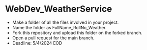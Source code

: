 # WebDev_WeatherService
<ul>
<li>Make a folder of all the files involved in your project.</li>
<li>Name the folder as FullName_RollNo_Weather.</li>
<li>Fork this repository and upload this folder on the forked branch.</li>
<li>Open a pull request for the main branch.</li>
<li>Deadline: 5/4/2024 EOD</li>
</ul>
